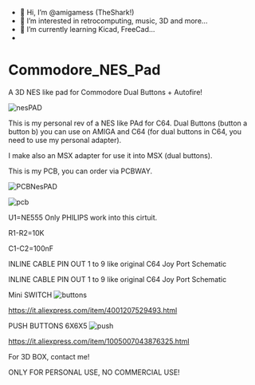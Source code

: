 - 👋 Hi, I’m @amigamess (TheShark!)
- 👀 I’m interested in retrocomputing, music, 3D and more...
- 🌱 I’m currently learning Kicad, FreeCad...
- 
# Commodore_NES_Pad
A 3D NES like pad for Commodore Dual Buttons + Autofire!

![nesPAD](https://github.com/user-attachments/assets/cdfcb489-d0ae-49f6-bf2f-f40ce70fc11a)

This is my personal rev of a NES like PAd for C64. 
Dual Buttons (button a button b) you can use on AMIGA and C64 (for dual buttons in C64, you need to use my personal adapter).

I make also an MSX adapter for use it into MSX (dual buttons).

This is my PCB, you can order via PCBWAY.

![PCBNesPAD](https://github.com/user-attachments/assets/7ab0d6a4-e32f-49d2-abbd-120b9159cf05)

![pcb](https://github.com/user-attachments/assets/497b510f-aaac-4276-b87a-ad5f9f68075a)

U1=NE555 Only PHILIPS work into this cirtuit.

R1-R2=10K

C1-C2=100nF

INLINE CABLE PIN OUT 1 to 9 like original C64 Joy Port Schematic

INLINE CABLE PIN OUT 1 to 9 like original C64 Joy Port Schematic



Mini SWITCH
![buttons](https://github.com/user-attachments/assets/ba3c8c8d-bd2d-47fd-bc37-4d4de9f911fc)

https://it.aliexpress.com/item/4001207529493.html

PUSH BUTTONS 6X6X5
![push](https://github.com/user-attachments/assets/5e4249b4-99ae-4bf1-986d-abc3814cc963)

https://it.aliexpress.com/item/1005007043876325.html

For 3D BOX, contact me!



ONLY FOR PERSONAL USE, NO COMMERCIAL USE!










